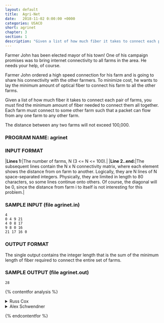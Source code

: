 ```yaml
---
layout: default
title:  Agri-Net
date:   2018-11-02 0:00:00 +0000
categories: USACO
short: agrinet
chapter: 3
section: 1
description: "Given a list of how much fiber it takes to connect each pair of farms, you must find the minimum amount of fiber needed to connect them all together. Each farm must connect to some other farm such that a packet can flow from any one farm to any other farm."
---
```


Farmer John has been elected mayor of his town! One of his campaign promises was to bring internet connectivity to all farms in the area. He needs your help, of course.

Farmer John ordered a high speed connection for his farm and is going to share his connectivity with the other farmers. To minimize cost, he wants to lay the minimum amount of optical fiber to connect his farm to all the other farms.

Given a list of how much fiber it takes to connect each pair of farms, you must find the minimum amount of fiber needed to connect them all together. Each farm must connect to some other farm such that a packet can flow from any one farm to any other farm.

The distance between any two farms will not exceed 100,000.

### PROGRAM NAME: agrinet

### INPUT FORMAT

|**Lines 1:**|The number of farms, N (3 <= N <= 100).|
|**Line 2..end:**|The subsequent lines contain the N x N connectivity matrix, where each element shows the distance from on farm to another. Logically, they are N lines of N space-separated integers. Physically, they are limited in length to 80 characters, so some lines continue onto others. Of course, the diagonal will be 0, since the distance from farm i to itself is not interesting for this problem.|

### SAMPLE INPUT (file agrinet.in)

```none
4
0 4 9 21
4 0 8 17
9 8 0 16
21 17 16 0
```

### OUTPUT FORMAT

The single output contains the integer length that is the sum of the minimum length of fiber required to connect the entire set of farms.

### SAMPLE OUTPUT (file agrinet.out)

```none
28
```

{% contentfor analysis %}

<details>
<summary>
Russ Cox
</summary>

This problem requires finding the minimum spanning tree of the given graph. We use an algorithm that, at each step, looks to add to the spanning tree the closest node not already in the tree.

Since the tree sizes are small enough, we don't need any complicated data structures: we just consider every node each time.

```cpp
#include <stdio.h>
#include <stdlib.h>
#include <string.h>
#include <assert.h>

#define MAXFARM	100

int nfarm;
int dist[MAXFARM][MAXFARM];
int isconn[MAXFARM];

void
main(void)
{
    FILE *fin, *fout;
    int i, j, nfarm, nnode, mindist, minnode, total;

    fin = fopen("agrinet.in", "r");
    fout = fopen("agrinet.out", "w");
    assert(fin != NULL && fout != NULL);

    fscanf(fin, "%d", &nfarm);
    for(i=0; i<nfarm; i++)
    for(j=0; j<nfarm; j++) 
	fscanf(fin, "%d", &dist[i][j]);

    total = 0;
    isconn[0] = 1;
    nnode = 1;
    for(isconn[0]=1, nnode=1; nnode < nfarm; nnode++) {
	mindist = 0;
	for(i=0; i<nfarm; i++)
	for(j=0; j<nfarm; j++) {
	    if(dist[i][j] && isconn[i] && !isconn[j]) {
	    	if(mindist == 0 || dist[i][j] < mindist) {
		    mindist = dist[i][j];
		    minnode = j;
		}
	    }
	}
	assert(mindist != 0);
		
	isconn[minnode] = 1;
	total += mindist;
    }

    fprintf(fout, "%d\n", total);

    exit(0);
}
```

</details>

<details>
<summary>
Alex Schwendner
</summary>

Here is additional analysis from Alex Schwendner.

The solution given is O(N^3); however, we can obtain O(N^2) if we modify it by storing the distance from each node outside of the tree to the tree in an array, instead of recalculating it each time. Thus, instead of checking the distance from every node in the tree to every node outside of the tree each time that we add a node to the tree, we simply check the value in the array for each node outside of the tree.

```cpp
#include <fstream.h>
#include <assert.h>

const int BIG = 20000000;

int     n;
int     dist[1000][1000];
int     distToTree[1000];
bool    inTree[1000];

main ()
{
    ifstream filein ("agrinet.in");
    filein >> n;
    for (int i = 0; i < n; ++i) {
	for (int j = 0; j < n; ++j) {
	    filein >> dist[i][j];
	}
	distToTree[i] = BIG;
	inTree[i] = false;
    }
    filein.close ();

    int     cost = 0;
    distToTree[0] = 0;

    for (int i = 0; i < n; ++i) {
	int     best = -1;
	for (int j = 0; j < n; ++j) {
	    if (!inTree[j]) {
		if (best == -1 || distToTree[best] > distToTree[j]) {
		    best = j;
		}
	    }
	}
	assert (best != -1);
	assert (!inTree[best]);
	assert (distToTree[best] < BIG);

	inTree[best] = true;
	cost += distToTree[best];
	distToTree[best] = 0;
	for (int j = 0; j < n; ++j) {
	    if (distToTree[j] > dist[best][j]) {
		distToTree[j] = dist[best][j];
		assert (!inTree[j]);
	    }
	}
    }
    ofstream fileout ("agrinet.out");
    fileout << cost << endl;
    fileout.close ();
    exit (0);
}
```

</details>

{% endcontentfor %}